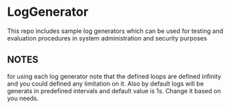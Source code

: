# LogGenerator
This repo includes sample log generators which can be used for testing and evaluation procedures in system administration and security purposes

## NOTES
for using each log generator note that the defined loops are defined infinity and you could defined any limitation on it. Also by default logs will be generats in predefined intervals and default value is 1s. Change it based on you needs.
